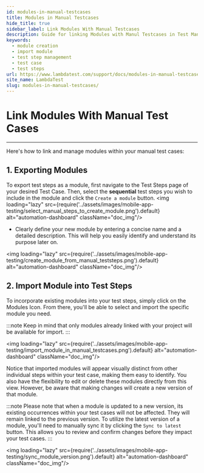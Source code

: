```yaml
---
id: modules-in-manual-testcases
title: Modules in Manual Testcases
hide_title: true
sidebar_label: Link Modules With Manual Testcases
description: Guide for linking Modules with Manul Testcases in Test Manger.
keywords:
  - module creation
  - import module
  - test step management 
  - test case
  - test steps
url: https://www.lambdatest.com/support/docs/modules-in-manual-testcases/
site_name: LambdaTest
slug: modules-in-manual-testcases/
---
```


<script type="application/ld+json"
      dangerouslySetInnerHTML={{ __html: JSON.stringify({
       "@context": "https://schema.org",
        "@type": "BreadcrumbList",
        "itemListElement": [{
          "@type": "ListItem",
          "position": 1,
          "name": "LambdaTest",
          "item": "https://www.lambdatest.com"
        },{
          "@type": "ListItem",
          "position": 2,
          "name": "Support",
          "item": "https://www.lambdatest.com/support/docs/"
        },{
          "@type": "ListItem",
          "position": 3,
          "name": "Modules in Manual Testcases",
          "item": "https://www.lambdatest.com/support/docs/modules-in-manual-testcases/"
        }]
      })
    }}
></script>

# Link Modules With Manual Test Cases
***
Here's how to link and manage modules within your manual test cases:

## 1. Exporting Modules 
To export test steps as a module, first navigate to the Test Steps page of your desired Test Case. Then, select the **sequential** test steps you wish to include in the module and click the `Create a module` button.
<img loading="lazy" src={require('../assets/images/mobile-app-testing/select_manual_steps_to_create_module.png').default} alt="automation-dashboard" className="doc_img"/>

- Clearly define your new module by entering a concise name and a detailed description. This will help you easily identify and understand its purpose later on.

<img loading="lazy" src={require('../assets/images/mobile-app-testing/create_module_from_manual_teststeps.png').default} alt="automation-dashboard" className="doc_img"/>

## 2. Import Module into Test Steps
 
To incorporate existing modules into your test steps, simply click on the Modules Icon. From there, you'll be able to select and import the specific module you need.

:::note
 Keep in mind that only modules already linked with your project will be available for import.
:::

<img loading="lazy" src={require('../assets/images/mobile-app-testing/import_module_in_manual_testcases.png').default} alt="automation-dashboard" className="doc_img"/>

Notice that imported modules will appear visually distinct from other individual steps within your test case, making them easy to identify. You also have the flexibility to edit or delete these modules directly from this view. However, be aware that making changes will create a new version of that module.

:::note
Please note that when a module is updated to a new version, its existing occurrences within your test cases will not be affected. They will remain linked to the previous version. To utilize the latest version of a module, you'll need to manually sync it by clicking the `Sync to latest` button. This allows you to review and confirm changes before they impact your test cases.
:::

<img loading="lazy" src={require('../assets/images/mobile-app-testing/sync_module_version.png').default} alt="automation-dashboard" className="doc_img"/>
